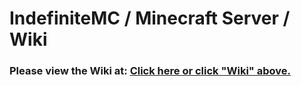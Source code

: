 # IndefiniteMC / Minecraft Server / Wiki
### Please view the Wiki at: [Click here or click "Wiki" above.](https://github.com/IndefiniteMC/Minecraft/wiki)
